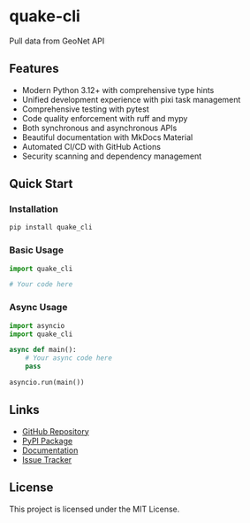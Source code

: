 # quake-cli

Pull data from GeoNet API

## Features

- Modern Python 3.12+ with comprehensive type hints
- Unified development experience with pixi task management
- Comprehensive testing with pytest
- Code quality enforcement with ruff and mypy
- Both synchronous and asynchronous APIs
- Beautiful documentation with MkDocs Material
- Automated CI/CD with GitHub Actions
- Security scanning and dependency management

## Quick Start

### Installation

```bash
pip install quake_cli
```

### Basic Usage

```python
import quake_cli

# Your code here
```

### Async Usage

```python
import asyncio
import quake_cli

async def main():
    # Your async code here
    pass

asyncio.run(main())
```

## Links

- [GitHub Repository](https://github.com/jesserobertson/quake-cli)
- [PyPI Package](https://pypi.org/project/quake_cli)
- [Documentation](https://jesserobertson.github.io/quake-cli)
- [Issue Tracker](https://github.com/jesserobertson/quake-cli/issues)

## License

This project is licensed under the MIT License.